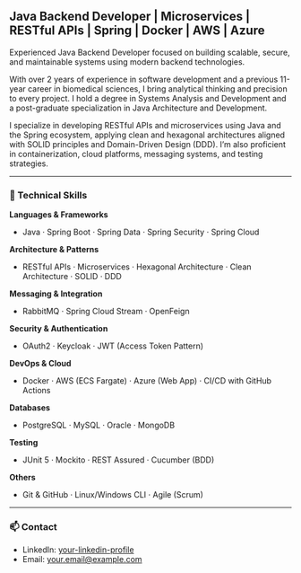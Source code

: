 ## Java Backend Developer | Microservices | RESTful APIs | Spring | Docker | AWS | Azure

Experienced Java Backend Developer focused on building scalable, secure, and maintainable systems using modern backend technologies.

With over 2 years of experience in software development and a previous 11-year career in biomedical sciences, I bring analytical thinking and precision to every project. I hold a degree in Systems Analysis and Development and a post-graduate specialization in Java Architecture and Development.

I specialize in developing RESTful APIs and microservices using Java and the Spring ecosystem, applying clean and hexagonal architectures aligned with SOLID principles and Domain-Driven Design (DDD). I’m also proficient in containerization, cloud platforms, messaging systems, and testing strategies.

---

### 🔧 Technical Skills

**Languages & Frameworks**  
- Java · Spring Boot · Spring Data · Spring Security · Spring Cloud

**Architecture & Patterns**  
- RESTful APIs · Microservices · Hexagonal Architecture · Clean Architecture · SOLID · DDD

**Messaging & Integration**  
- RabbitMQ · Spring Cloud Stream · OpenFeign

**Security & Authentication**  
- OAuth2 · Keycloak · JWT (Access Token Pattern)

**DevOps & Cloud**  
- Docker · AWS (ECS Fargate) · Azure (Web App) · CI/CD with GitHub Actions

**Databases**  
- PostgreSQL · MySQL · Oracle · MongoDB

**Testing**  
- JUnit 5 · Mockito · REST Assured · Cucumber (BDD)

**Others**  
- Git & GitHub · Linux/Windows CLI · Agile (Scrum)

---

### 📫 Contact

- LinkedIn: [your-linkedin-profile](https://www.linkedin.com/in/your-profile)
- Email: your.email@example.com
